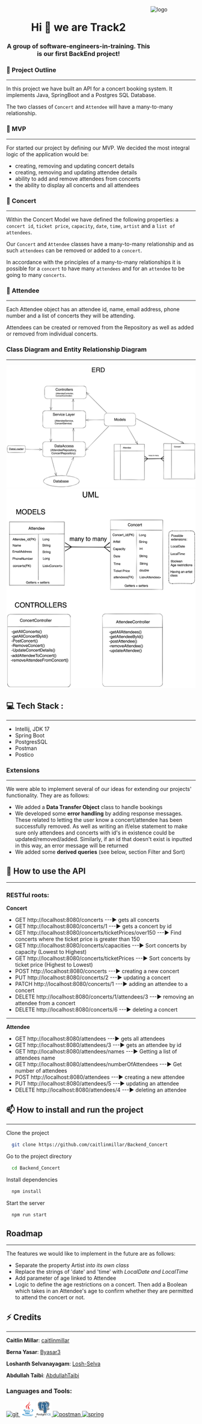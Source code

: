 


<img src="./TRack 2.png" align="right" alt="logo" width="120" height="120"/>


<h1 align="center">Hi 👋 we are Track2</h1>
<h3 align="center">A group of software-engineers-in-training. This is our first BackEnd project!</h3>




### 🚀 Project Outline

---

<p> In this project we have built an API for a concert booking system. It implements Java, SpringBoot and a Postgres SQL Database. 

The two classes of `Concert` and `Attendee` will have a many-to-many relationship.

</p>


###  🌱 MVP

---

<p>
For started our project by defining our MVP. We decided the most integral logic of the application would be:

- creating, removing and updating concert details
- creating, removing and updating attendee details
- ability to add and remove attendees from concerts
- the ability to display all concerts and all attendees

### 🎸 Concert

---
Within the Concert Model we have defined the following properties: a `concert id`, `ticket price`, `capacity`, `date`, `time`, `artist` and a `list of attendees`.

Our `Concert` and `Attendee` classes have a many-to-many relationship and as such `attendees` can be removed or added to a `concert`.

In accordance with the principles of a many-to-many relationships it is possible for a `concert` to have many `attendees` and for an `attendee` to be going to many `concerts`.

### 🎹 Attendee

---
Each Attendee object has an attendee id, name, email address, phone number and a list of concerts they will be attending.

Attendees can be created or removed from the Repository as well as added or removed from individual concerts.
</p>


### Class Diagram and Entity Relationship Diagram

---
<div>
<img src="./ERDnoBG.png" alt ="erd diagram"/>
<img src="./UMLnoBG.png" alt ="uml diagram"/>
</div>

## 💻 Tech Stack :

---
- Intellij, JDK 17
- Spring Boot
- PostgresSQL
- Postman
- Postico

### Extensions

---
We were able to implement several of our ideas for extending our projects' functionality. They are as follows:
- We added a **Data Transfer Object** class to handle bookings
- We developed some **error handling** by adding response messages.
These related to letting the user know a concert/attendee has been successfully removed.
As well as writing an if/else statement to make sure only attendees and concerts with id's in existence could be updated/removed/added.
Similarly, if an id that doesn't exist is inputted in this way, an error message will be returned 
- We added some **derived queries** (see below, section Filter and Sort)


## 💬 How to use the API

---
### RESTful roots:
**Concert**
- GET http://localhost:8080/concerts ---►
gets all concerts
- GET http://localhost:8080/concerts/1 ---►
  gets a concert by id
- GET http://localhost:8080/concerts/ticketPrices/over150 ---►
Find concerts where the ticket price is greater than 150
- GET http://localhost:8080/concerts/capacities ---►
Sort concerts by capacity (Lowest to Highest)
- GET http://localhost:8080/concerts/ticketPrices ---►
Sort concerts by ticket price (Highest to Lowest)
- POST http://localhost:8080/concerts ---►
creating a new concert
- PUT http://localhost:8080/concerts/2 ---►
updating a concert
- PATCH http://localhost:8080/concerts/1 ---►
adding an attendee to a concert
- DELETE http://localhost:8080/concerts/1/attendees/3 ---►
removing an attendee from a concert
- DELETE http://localhost:8080/concerts/6 ---►
deleting a concert
---
**Attendee**
- GET http://localhost:8080/attendees ---►
gets all attendees
- GET http://localhost:8080/attendees/3 ---►
gets an attendee by id
- GET http://localhost:8080/attendees/names ---►
Getting a list of attendees name
- GET http://localhost:8080/attendees/numberOfAttendees ---►
Get number of attendees
- POST http://localhost:8080/attendees ---►
creating a new attendee
- PUT http://localhost:8080/attendees/5 ---►
updating an attendee
- DELETE http://localhost:8080/attendees/4 ---►
deleting an attendee



## 📫 How to install and run the project

---
Clone the project

```bash
  git clone https://github.com/caitlinmillar/Backend_Concert
```

Go to the project directory

```bash
  cd Backend_Concert
```

Install dependencies

```bash
  npm install
```

Start the server

```bash
  npm run start
```
## Roadmap

---
The features we would like to implement in the future are as follows:
- Separate the property Artist *into its own class*
- Replace the strings of 'date' and 'time' with *LocalDate and LocalTime*
- Add parameter of age linked to Attendee
- Logic to define the age restrictions on a concert. Then add a Boolean which takes in an Attendee's age to confirm whether they are permitted to attend the concert or not.




## ⚡ Credits

---
**Caitlin Millar**: [caitlinmillar](https://github.com/caitlinmillar)

**Berna Yasar**: [Byasar3](https://github.com/Byasar3)

**Loshanth Selvanayagam**: [Losh-Selva](https://github.com/Losh-Selva)

**Abdullah Taibi**: [AbdullahTaibi](https://github.com/AbdullahTaibi)

[//]: # (<h3 align="left">Connect with me:</h3>)

[//]: # (<p align="left">)

[//]: # (</p>)

<h3 align="left">Languages and Tools:</h3>
<p align="left"> <a href="https://git-scm.com/" target="_blank" rel="noreferrer"> <img src="https://www.vectorlogo.zone/logos/git-scm/git-scm-icon.svg" alt="git" width="40" height="40"/> </a> <a href="https://www.java.com" target="_blank" rel="noreferrer"> <img src="https://raw.githubusercontent.com/devicons/devicon/master/icons/java/java-original.svg" alt="java" width="40" height="40"/> </a> <a href="https://www.postgresql.org" target="_blank" rel="noreferrer"> <img src="https://raw.githubusercontent.com/devicons/devicon/master/icons/postgresql/postgresql-original-wordmark.svg" alt="postgresql" width="40" height="40"/> </a> <a href="https://postman.com" target="_blank" rel="noreferrer"> <img src="https://www.vectorlogo.zone/logos/getpostman/getpostman-icon.svg" alt="postman" width="40" height="40"/> </a> <a href="https://spring.io/" target="_blank" rel="noreferrer"> <img src="https://www.vectorlogo.zone/logos/springio/springio-icon.svg" alt="spring" width="40" height="40"/> </a> </p>

